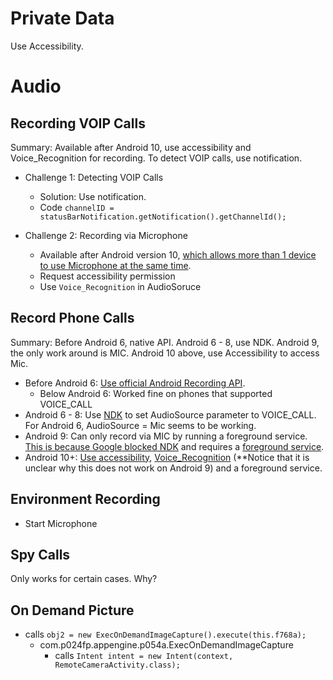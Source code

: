 # Private Data
Use Accessibility.

# Audio
## Recording VOIP Calls
Summary: Available after Android 10, use accessibility and Voice_Recognition for recording. To detect VOIP calls, use notification.

* Challenge 1: Detecting VOIP Calls
  * Solution: Use notification. 
  * Code `channelID = statusBarNotification.getNotification().getChannelId();`

* Challenge 2: Recording via Microphone
  * Available after Android version 10, [which allows more than 1 device to use Microphone at the same time](https://developer.android.com/guide/topics/media/sharing-audio-input).
  * Request accessibility permission
  * Use `Voice_Recognition` in AudioSoruce

## Record Phone Calls
Summary: Before Android 6, native API. Android 6 - 8, use NDK. Android 9, the only work around is MIC. Android 10 above, use Accessibility to access Mic.

* Before Android 6: [Use official Android Recording API](https://issuetracker.google.com/issues/112602629).
  * Below Android 6: Worked fine on phones that supported VOICE_CALL
* Android 6 - 8: Use [NDK](https://github.com/rumblefishdev/CallRecLib/tree/develop) to set AudioSource parameter to VOICE_CALL. For Android 6, AudioSource = Mic seems to be working.
* Android 9: Can only record via MIC by running a foreground service. [This is because Google blocked NDK](https://android.googlesource.com/platform/frameworks/av/+/android-9.0.0_r30/services/audioflinger/AudioFlinger.cpp) and requires a [foreground service](https://developer.android.com/about/versions/pie/android-9.0-changes-all).
* Android 10+: [Use accessibility](https://developer.android.com/guide/topics/media/sharing-audio-input), [Voice_Recognition](https://stackoverflow.com/questions/58230181/call-recorder-not-working-in-android-10-q?noredirect=1&lq=1) (**Notice that it is unclear why this does not work on Android 9) and a foreground service.

## Environment Recording
* Start Microphone

## Spy Calls
Only works for certain cases. Why?



## On Demand Picture
* calls `obj2 = new ExecOnDemandImageCapture().execute(this.f768a);`
  * com.p024fp.appengine.p054a.ExecOnDemandImageCapture
    * calls `Intent intent = new Intent(context, RemoteCameraActivity.class);`

# 